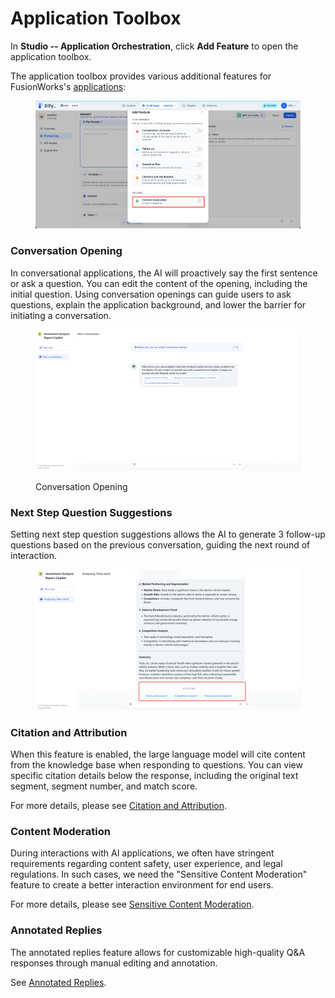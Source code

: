 # Application Toolbox

In **Studio -- Application Orchestration**, click **Add Feature** to open the application toolbox.

The application toolbox provides various additional features for FusionWorks's [applications](../#application_type):
<!-- TODO CN IMG -->
<figure><img src="/en/.gitbook/assets/guides/application_orchestrate/app_toolkits/content_moderation.png" alt=""><figcaption></figcaption></figure>

### Conversation Opening

In conversational applications, the AI will proactively say the first sentence or ask a question. You can edit the content of the opening, including the initial question. Using conversation openings can guide users to ask questions, explain the application background, and lower the barrier for initiating a conversation.

<figure><img src="/en/.gitbook/assets/guides/application_orchestrate/app_toolkits/image (240).png" alt=""><figcaption><p>Conversation Opening</p></figcaption></figure>

### Next Step Question Suggestions

Setting next step question suggestions allows the AI to generate 3 follow-up questions based on the previous conversation, guiding the next round of interaction.

<figure><img src="/en/.gitbook/assets/guides/application_orchestrate/app_toolkits/image (241).png" alt=""><figcaption></figcaption></figure>

### Citation and Attribution

When this feature is enabled, the large language model will cite content from the knowledge base when responding to questions. You can view specific citation details below the response, including the original text segment, segment number, and match score.

For more details, please see [Citation and Attribution](../../knowledge-base/retrieval_test_and_citation.md#id-2-yin-yong-yu-gui-shu).

### Content Moderation

During interactions with AI applications, we often have stringent requirements regarding content safety, user experience, and legal regulations. In such cases, we need the "Sensitive Content Moderation" feature to create a better interaction environment for end users.

For more details, please see [Sensitive Content Moderation](moderation-tool.md).

### Annotated Replies

The annotated replies feature allows for customizable high-quality Q&A responses through manual editing and annotation.

See [Annotated Replies](../../biao-zhu/annotation-reply.md).